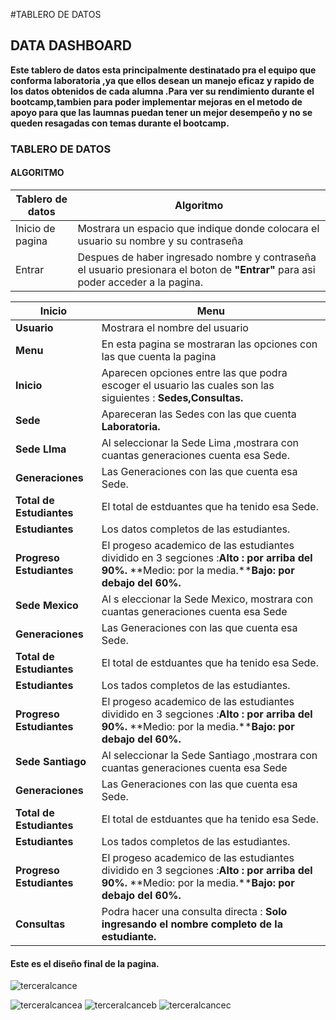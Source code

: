 #TABLERO DE DATOS
## DATA DASHBOARD 

**Este  tablero de datos esta principalmente destinatado pra el equipo que conforma laboratoria ,ya que ellos desean un manejo eficaz y rapido de los datos obtenidos de cada alumna .Para ver su rendimiento durante el bootcamp,tambien para poder implementar mejoras en el metodo de apoyo para que las laumnas puedan tener un mejor desempeño y no se queden resagadas con temas durante el bootcamp.**

### TABLERO DE DATOS
#### ALGORITMO

Tablero de datos  | Algoritmo
-------------     | -------------
Inicio de pagina  | Mostrara un espacio que  indique donde colocara el usuario su nombre y su contraseña
Entrar            | Despues de haber ingresado nombre y contraseña el usuario presionara el boton de **"Entrar"** para asi poder acceder a la pagina.

**Inicio** |**Menu** 
-------------     | -------------
**Usuario**  | Mostrara el  nombre del usuario
**Menu**    | En esta pagina se mostraran las opciones con las que cuenta la pagina
**Inicio**   | Aparecen opciones entre las que podra escoger el usuario las cuales son las siguientes : **Sedes,Consultas.**
**Sede**     | Apareceran las Sedes con las que cuenta **Laboratoria.**
**Sede LIma**|Al seleccionar la Sede Lima ,mostrara con cuantas generaciones cuenta esa Sede.
**Generaciones**|Las Generaciones con las que cuenta esa Sede.
**Total de Estudiantes**|El total de estduantes que ha tenido esa Sede.
**Estudiantes**|Los datos completos de las estudiantes.
**Progreso Estudiantes**|El progeso academico de las estudiantes dividido en 3 segciones :**Alto : por arriba del 90%.** **Medio: por la media.****Bajo: por debajo del 60%.**
**Sede Mexico**|Al s eleccionar la Sede Mexico, mostrara con cuantas generaciones cuenta esa Sede
**Generaciones**|Las Generaciones con las que cuenta esa Sede.
**Total de Estudiantes**|El total de estduantes que ha tenido esa Sede.
**Estudiantes**|Los tados completos de las estudiantes.
**Progreso Estudiantes**|El progeso academico de las estudiantes dividido en 3 segciones :**Alto : por arriba del 90%.** **Medio: por la media.****Bajo: por debajo del 60%.**
**Sede Santiago**|Al seleccionar la Sede Santiago ,mostrara con cuantas generaciones cuenta esa Sede
**Generaciones**|Las Generaciones con las que cuenta esa Sede.
**Total de Estudiantes**|El total de estduantes que ha tenido esa Sede.
**Estudiantes**|Los tados completos de las estudiantes.
**Progreso Estudiantes**|El progeso academico de las estudiantes dividido en 3 segciones :**Alto : por arriba del 90%.** **Medio: por la media.****Bajo: por debajo del 60%.**
**Consultas**| Podra hacer una consulta directa : **Solo ingresando el nombre completo de la estudiante.**

#### Este es el diseño final de la pagina.

 ![terceralcance](src/img/tercercalance.png)

![terceralcancea](src/img/tercercalance.png)
![terceralcanceb](src/img/tercercalance.png)
![terceralcancec](src/img/tercercalance.png)



 
 
















































